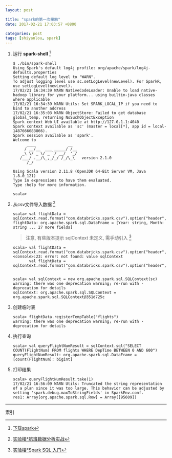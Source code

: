 ```yaml
---
layout: post

title: "spark的第一次接触"
date: 2017-02-21 17:03:57 +0800

categories: post
tags: [shiyanlou, spark]
---
```


1. 运行 **spark-shell** [^1]

    ```shell
    $ ./bin/spark-shell
    Using Spark's default log4j profile: org/apache/spark/log4j-defaults.properties
    Setting default log level to "WARN".
    To adjust logging level use sc.setLogLevel(newLevel). For SparkR, use setLogLevel(newLevel).
    17/02/21 16:34:39 WARN NativeCodeLoader: Unable to load native-hadoop library for your platform... using builtin-java classes where applicable
    17/02/21 16:34:39 WARN Utils: Set SPARK_LOCAL_IP if you need to bind to another address
    17/02/21 16:35:03 WARN ObjectStore: Failed to get database global_temp, returning NoSuchObjectException
    Spark context Web UI available at http://127.0.1.1:4040
    Spark context available as 'sc' (master = local[*], app id = local-1487666083866).
    Spark session available as 'spark'.
    Welcome to
          ____              __
         / __/__  ___ _____/ /__
        _\ \/ _ \/ _ `/ __/  '_/
       /___/ .__/\_,_/_/ /_/\_\   version 2.1.0
          /_/

    Using Scala version 2.11.8 (OpenJDK 64-Bit Server VM, Java 1.8.0_121)
    Type in expressions to have them evaluated.
    Type :help for more information.

    scala>
    ```

1. 从csv文件导入数据 [^2]

    ```shell
    scala> val flightData = sqlContext.read.format("com.databricks.spark.csv").option("header","true").load("/home/itaken/1998.csv")
    flightData: org.apache.spark.sql.DataFrame = [Year: string, Month: string ... 27 more fields]
    ```

    > 注意, 有些版本提示 sqlContext 未定义, 需手动引入 [^3]

    ```shell
    scala> val flightData = sqlContext.read.format("com.databricks.spark.csv").option("header","true").load("/home/itaken/1998.csv")
    <console>:23: error: not found: value sqlContext
           val flightData = sqlContext.read.format("com.databricks.spark.csv").option("header","true").load("/home/itaken/1998.csv")
                            ^

    scala> val sqlContext = new org.apache.spark.sql.SQLContext(sc)
    warning: there was one deprecation warning; re-run with -deprecation for details
    sqlContext: org.apache.spark.sql.SQLContext = org.apache.spark.sql.SQLContext@351d725c
    ```

1. 创建临时表

    ```shell
    scala> flightData.registerTempTable("flights")
    warning: there was one deprecation warning; re-run with -deprecation for details

    ```

1. 执行查询

    ```shell
    scala> val queryFlightNumResult = sqlContext.sql("SELECT COUNT(FlightNum) FROM flights WHERE DepTime BETWEEN 0 AND 600")
    queryFlightNumResult: org.apache.spark.sql.DataFrame = [count(FlightNum): bigint]

    ```

1. 打印结果

    ```shell
    scala> queryFlightNumResult.take(1)
    17/02/21 16:56:09 WARN Utils: Truncated the string representation of a plan since it was too large. This behavior can be adjusted by setting 'spark.debug.maxToStringFields' in SparkEnv.conf.
    res1: Array[org.apache.spark.sql.Row] = Array([95609])                          

    ```

----
索引

[^1]: [下载spark](http://spark.apache.org/downloads.html)
[^2]: [实验楼*航班数据分析实战](https://www.shiyanlou.com/courses/610/labs/2076/document)
[^3]: [实验楼*Spark SQL 入门](https://www.shiyanlou.com/courses/736/labs/2441/document)
